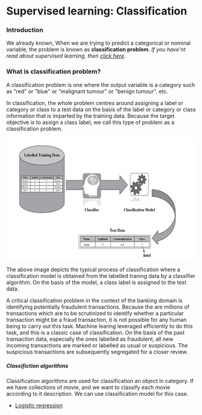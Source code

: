 # Supervised learning: Classification

### Introduction

We already known, When we are trying to predict a categorical or nominal variable, the problem is known as **classification problem**. *If you have'nt read about supervised learning, then [click here](README.md)*.

### What is classification problem?

A classification problem is one where the output variable is a category such as "red" or "blue" or "malignant tumour" or "benign tumour", etc.

In classification, the whole problem centres around assigning a label or category or class to a test data on the basis of the label or category or class information that is imparted by the training data. Because the target objective is to assign a class label, we call this type of problem as a classification problem.


![Image not found](/assets/images/supervised-learning-2.png)

The above image depicts the typical process of classification where a classification model is obtained from the labelled traning data by a classifier algorithm. On the basis of the model, a class label is assigned to the test data.

A critical classification problem in the context of the banking domain is identifying potentially fraudulent transactions. Because the are millions of transactions which are to be scrutinized to identify whether a particular transaction might be a fraud transaction, it is not possible for any human being to carry out this task. Machine learing leveraged efficiently to do this task, and this is a classic case of classification. On the basis of the past transaction data, especially the ones labelled as fraudulent, all new incoming transactions are marked or labelled as usual or suspicious. The suspicious transactions are subsequently segregated for a closer review.



##### Classifiction algorithms

Classification algorithms are used for classification an object in category. If we have collections of movie, and we want to classify each movie according to it description. We can use classification model for this case.

- [Logistic regression](logistic-regression.md)

